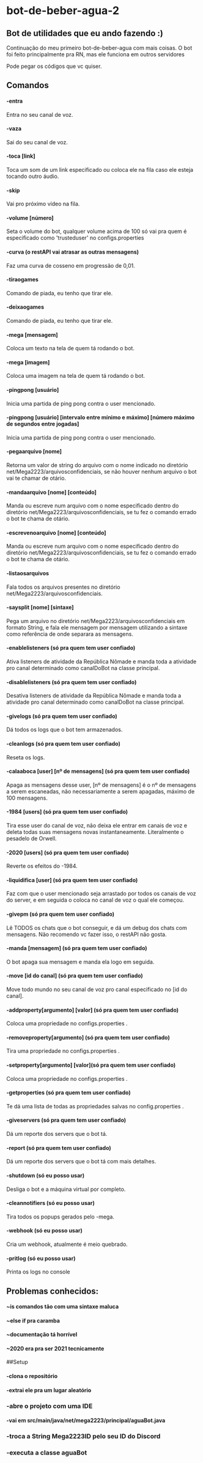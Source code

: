 # bot-de-beber-agua-2

## Bot de utilidades que eu ando fazendo :)

Continuação do meu primeiro bot-de-beber-agua com mais coisas.
 O bot foi feito principalmente pra RN, mas ele funciona em outros servidores
 
 Pode pegar os códigos que vc quiser.

## Comandos

#### -entra 
Entra no seu canal de voz.

#### -vaza
Sai do seu canal de voz.

#### -toca [link]
Toca um som de um link especificado ou coloca ele na fila caso ele esteja tocando outro áudio.

#### -skip
Vai pro próximo vídeo na fila.

#### -volume [número]
Seta o volume do bot, qualquer volume acima de 100 só vai pra quem é especificado como 'trusteduser' no configs.properties

#### -curva (o restAPI vai atrasar as outras mensagens)
Faz uma curva de cosseno em progressão de 0,01.

#### -tiraogames
Comando de piada, eu tenho que tirar ele.

#### -deixaogames
Comando de piada, eu tenho que tirar ele.

#### -mega [mensagem]
Coloca um texto na tela de quem tá rodando o bot.

#### -mega [imagem]
Coloca uma imagem na tela de quem tá rodando o bot.

#### -pingpong [usuário]
Inicia uma partida de ping pong contra o user mencionado.

#### -pingpong [usuário] [intervalo entre mínimo e máximo] [número máximo de segundos entre jogadas]
Inicia uma partida de ping pong contra o user mencionado.

#### -pegaarquivo [nome]
Retorna um valor de string do arquivo com o nome indicado no diretório net/Mega2223/arquivosconfidenciais, se não houver nenhum arquivo o bot vai te chamar de otário.

#### -mandaarquivo [nome] [conteúdo]
Manda ou escreve num arquivo com o nome especificado dentro do diretório net/Mega2223/arquivosconfidenciais, se tu fez o comando errado o bot te chama de otário.

#### -escrevenoarquivo [nome] [conteúdo]
Manda ou escreve num arquivo com o nome especificado dentro do diretório net/Mega2223/arquivosconfidenciais, se tu fez o comando errado o bot te chama de otário.

#### -listaosarquivos
Fala todos os arquivos presentes no diretório net/Mega2223/arquivosconfidenciais.

#### -saysplit [nome] [sintaxe]
Pega um arquivo no diretório net/Mega2223/arquivosconfidenciais em formato String, e fala ele mensagem por mensagem utilizando a sintaxe como referência de onde separara as mensagens.

#### -enablelisteners (só pra quem tem user confiado)
Ativa listeners de atividade da República Nômade e manda toda a atividade pro canal determinado como canalDoBot na classe principal.

#### -disablelisteners (só pra quem tem user confiado)
Desativa listeners de atividade da República Nômade e manda toda a atividade pro canal determinado como canalDoBot na classe principal.

#### -givelogs (só pra quem tem user confiado)
Dá todos os logs que o bot tem armazenados.

#### -cleanlogs (só pra quem tem user confiado)
Reseta os logs.

#### -calaaboca [user] [nº de mensagens] (só pra quem tem user confiado)
Apaga as mensagens desse user, [nº de mensagens] é o nº de mensagens a serem escaneadas, não necessariamente a serem apagadas, máximo de 100 mensagens.

#### -1984 [users] (só pra quem tem user confiado)
Tira esse user do canal de voz, não deixa ele entrar em canais de voz e deleta todas suas mensagens novas instantaneamente.
Literalmente o pesadelo de Orwell.

#### -2020 [users] (só pra quem tem user confiado)
Reverte os efeitos do -1984.

#### -liquidifica [user] (só pra quem tem user confiado)
Faz com que o user mencionado seja arrastado por todos os canais de voz do server, e em seguida o coloca no canal de voz o qual ele começou.

#### -givepm (só pra quem tem user confiado)
Lê TODOS os chats que o bot conseguir, e dá um debug dos chats com mensagens.
Não recomendo vc fazer isso, o restAPI não gosta.

#### -manda [mensagem] (só pra quem tem user confiado)
O bot apaga sua mensagem e manda ela logo em seguida.

#### -move [id do canal] (só pra quem tem user confiado)
Move todo mundo no seu canal de voz pro canal especificado no [id do canal].

#### -addproperty[argumento] [valor] (só pra quem tem user confiado)
Coloca uma propriedade no configs.properties .

#### -removeproperty[argumento] (só pra quem tem user confiado)
Tira uma propriedade no configs.properties .

#### -setproperty[argumento] [valor](só pra quem tem user confiado)
Coloca uma propriedade no configs.properties .

#### -getproperties (só pra quem tem user confiado)
Te dá uma lista de todas as propriedades salvas no config.properties .

#### -giveservers (só pra quem tem user confiado)
Dá um reporte dos servers que o bot tá.

#### -report (só pra quem tem user confiado)
Dá um reporte dos servers que o bot tá com mais detalhes.

#### -shutdown (só eu posso usar)
Desliga o bot e a máquina virtual por completo.

#### -cleannotifiers (só eu posso usar)
Tira todos os popups gerados pelo -mega.

#### -webhook (só eu posso usar)
Cria um webhook, atualmente é meio quebrado.

#### -pritlog (só eu posso usar)
Printa os logs no console

## Problemas conhecidos:

#### ~is comandos tão com uma sintaxe maluca

#### ~else if pra caramba

#### ~documentação tá horrível

#### ~2020 era pra ser 2021 tecnicamente

##Setup

#### -clona o repositório

#### -extrai ele pra um lugar aleatório

### -abre o projeto com uma IDE

#### -vai em src/main/java/net/mega2223/principal/aguaBot.java

### -troca a String Mega2223ID pelo seu ID do Discord

### -executa a classe aguaBot


